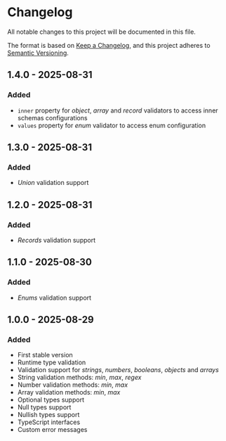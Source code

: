 # Changelog

All notable changes to this project will be documented in this file.

The format is based on [Keep a Changelog](https://keepachangelog.com/en/1.1.0/), and this project adheres to [Semantic Versioning](https://semver.org/spec/v2.0.0.html).

## 1.4.0 - 2025-08-31

### Added

- `inner` property for _object_, _array_ and _record_ validators to access inner schemas configurations
- `values` property for _enum_ validator to access enum configuration

## 1.3.0 - 2025-08-31

### Added

- _Union_ validation support

## 1.2.0 - 2025-08-31

### Added

- _Records_ validation support

## 1.1.0 - 2025-08-30

### Added

- _Enums_ validation support

## 1.0.0 - 2025-08-29

### Added

- First stable version
- Runtime type validation
- Validation support for _strings_, _numbers_, _booleans_, _objects_ and _arrays_
- String validation methods: _min_, _max_, _regex_
- Number validation methods: _min_, _max_
- Array validation methods: _min_, _max_
- Optional types support
- Null types support
- Nullish types support
- TypeScript interfaces
- Custom error messages
